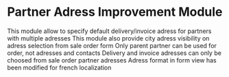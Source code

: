 # Partner Adress Improvement Module
This module allow to specify default delivery/invoice adress for partners with multiple adresses
This module also provide city adress visibility on adress selection from sale order form
Only parent partner can be used for order, not adresses and contacts
Delivery and invoice adresses can only be choosed from sale order partner adresses
Adress format in form view has been modified for french localization